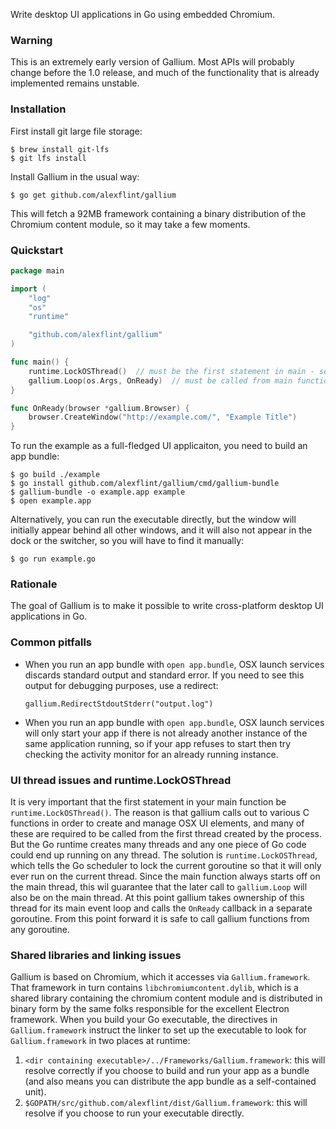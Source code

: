 Write desktop UI applications in Go using embedded Chromium.

### Warning

This is an extremely early version of Gallium. Most APIs will probably change
before the 1.0 release, and much of the functionality that is already implemented
remains unstable.

### Installation

First install git large file storage:
```shell
$ brew install git-lfs
$ git lfs install
```

Install Gallium in the usual way:
```shell
$ go get github.com/alexflint/gallium
```

This will fetch a 92MB framework containing a binary distribution
of the Chromium content module, so it may take a few moments.

### Quickstart

```go
package main

import (
	"log"
	"os"
	"runtime"

	"github.com/alexflint/gallium"
)

func main() {
	runtime.LockOSThread()  // must be the first statement in main - see below
	gallium.Loop(os.Args, OnReady)  // must be called from main function
}

func OnReady(browser *gallium.Browser) {
	browser.CreateWindow("http://example.com/", "Example Title")
}
```

To run the example as a full-fledged UI applicaiton, you need to build
an app bundle:
```shell
$ go build ./example
$ go install github.com/alexflint/gallium/cmd/gallium-bundle
$ gallium-bundle -o example.app example
$ open example.app
```

Alternatively, you can run the executable directly, but the window
will initially appear behind all other windows, and it will also not
appear in the dock or the switcher, so you will have to find it manually:
```shell
$ go run example.go
```

### Rationale

The goal of Gallium is to make it possible to write cross-platform
desktop UI applications in Go.

### Common pitfalls

- When you run an app bundle with `open app.bundle`, OSX launch services
  discards standard output and standard error. If you need to see
  this output for debugging purposes, use a redirect:
  ```
  gallium.RedirectStdoutStderr("output.log")
  ```
- When you run an app bundle with `open app.bundle`, OSX launch services
  will only start your app if there is not already another instance
  of the same application running, so if your app refuses to start then
  try checking the activity monitor for an already running instance.

### UI thread issues and runtime.LockOSThread

It is very important that the first statement in your main function
be `runtime.LockOSThread()`. The reason is that gallium calls
out to various C functions in order to create and manage OSX UI elements,
and many of these are required to be called from the first thread
created by the process. But the Go runtime creates many threads and any
one piece of Go code could end up running on any thread. The solution
is `runtime.LockOSThread`, which tells the Go scheduler to lock the
current goroutine so that it will only ever run on the current thread.
Since the main function always starts off on the main thread, this wil
guarantee that the later call to `gallium.Loop` will also be on the main
thread. At this point gallium takes ownership of this thread for its main
event loop and calls the `OnReady` callback in a separate goroutine.
From this point forward it is safe to call gallium functions from any
goroutine.

### Shared libraries and linking issues

Gallium is based on Chromium, which it accesses via `Gallium.framework`.
That framework in turn contains `libchromiumcontent.dylib`, which is a 
shared library containing the chromium content module and is distributed
in binary form by the same folks responsible for the excellent Electron
framework. When you build your Go executable, the directives in
`Gallium.framework` instruct the linker to set up the executable to look for
`Gallium.framework` in two places at runtime:
 1. `<dir containing executable>/../Frameworks/Gallium.framework`: this
     will resolve correctly if you choose to build and run your app as a
     bundle (and also means you can distribute the app bundle as a
     self-contained unit).
 2. `$GOPATH/src/github.com/alexflint/dist/Gallium.framework`: this will
     resolve if you choose to run your executable directly.

